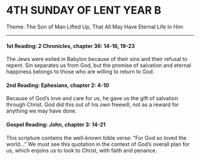 # 4TH SUNDAY OF LENT YEAR B
Theme: The Son of Man Lifted Up, That All May Have Eternal Life In Him

---

#### 1st Reading: 2 Chronicles, chapter 36: 14-16, 19-23

The Jews were exiled in Babylon because of their sins and their refusal to repent. Sin separates us from God, but the promise of salvation and eternal happiness belongs to those who are willing to return to God.

#### 2nd Reading: Ephesians, chapter 2: 4-10

Because of God’s love and care for us, he gave us the gift of salvation through Christ. God did this out of his own freewill, not as a reward for anything we may have done.

#### Gospel Reading: John, chapter 3: 14-21

This scripture contains the well-known bible verse: “For God so loved the world…” We must see this quotation in the context of God’s overall plan for us, which enjoins us to look to Christ, with faith and penance.
